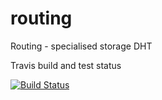 # routing
Routing - specialised storage DHT

Travis build and test status

[![Build Status](https://travis-ci.org/dirvine/self_encryption.svg?branch=master)](https://travis-ci.org/dirvine/self_encryption)
